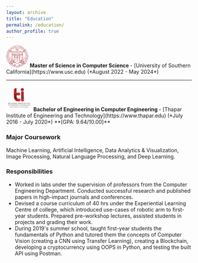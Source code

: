```yaml
---
layout: archive
title: "Education"
permalink: /education/
author_profile: true
---
```


<img src="/images/usc-logo.png" alt="usc logo" style=" align: top; height: 60px; width:60px; background-size: cover; border-radius: 98px"/>
<b> Master of Science in Computer Science </b> - [University of Southern California](https://www.usc.edu) (*August 2022 - May 2024*) 

<hr />

<img src="/images/thapar.png" alt="thapar logo" style=" align: top; height: 70px; width:70px; background-size: cover;"/>
<b> Bachelor of Engineering in Computer Engineering </b> - [Thapar Institute of Engineering and Technology](https://www.thapar.edu) (*July 2016 - July 2020*) **[GPA: 9.64/10.00]**

### Major Coursework
Machine Learning, Artificial Intelligence, Data Analytics & Visualization, Image Processing, Natural Language Processing, and Deep Learning.
### Responsibilities
* Worked in labs under the supervision of professors from the Computer Engineering Department. Conducted successful research and published papers in high-impact journals and conferences.
* Devised a course curriculum of 40 hrs under the Experiential Learning Centre of college, which introduced use-cases of robotic arm to first-year students. Prepared pre-workshop lectures, assisted students in projects and grading their work.
* During 2019's summer school, taught first-year students the fundamentals of Python and tutored them the concepts of Computer Vision (creating a CNN using Transfer Learning), creating a Blockchain, developing a cryptocurrency using OOPS in Python, and testing the built API using Postman.